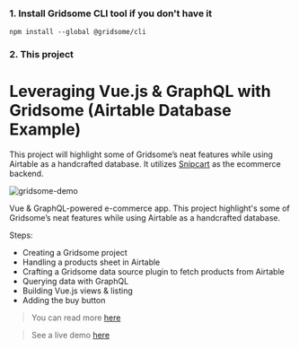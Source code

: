 ### 1. Install Gridsome CLI tool if you don't have it

`npm install --global @gridsome/cli`

### 2. This project

# Leveraging Vue.js & GraphQL with Gridsome (Airtable Database Example)
This project will highlight some of Gridsome’s neat features while using Airtable as a handcrafted database. It utilizes [Snipcart](https://app.snipcart.com) as the ecommerce backend.

![gridsome-demo](https://snipcart.com/media/203990/gridsome-airtable-tutorial.png)


Vue & GraphQL-powered e-commerce app. This project highlight's some of Gridsome’s neat features while using Airtable as a handcrafted database.

Steps:

- Creating a Gridsome project
- Handling a products sheet in Airtable
- Crafting a Gridsome data source plugin to fetch products from Airtable
- Querying data with GraphQL
- Building Vue.js views & listing
- Adding the buy button

> You can read more [here](https://snipcart.com/blog/vuejs-graphql-airtable-example)

> See a live demo [here](https://snipcart-gridsome-airtable.netlify.com/)

